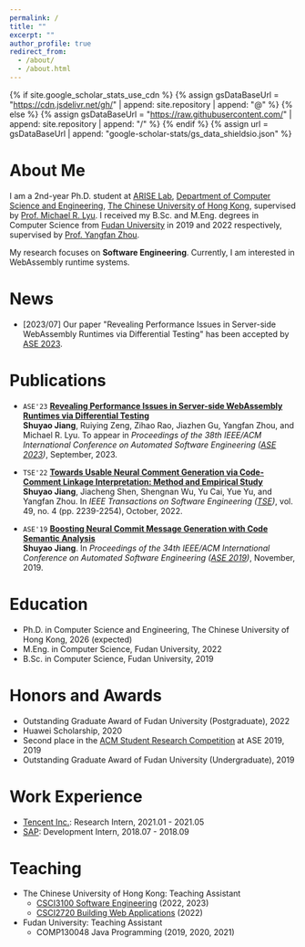 ```yaml
---
permalink: /
title: ""
excerpt: ""
author_profile: true
redirect_from: 
  - /about/
  - /about.html
---
```


{% if site.google_scholar_stats_use_cdn %}
{% assign gsDataBaseUrl = "https://cdn.jsdelivr.net/gh/" | append: site.repository | append: "@" %}
{% else %}
{% assign gsDataBaseUrl = "https://raw.githubusercontent.com/" | append: site.repository | append: "/" %}
{% endif %}
{% assign url = gsDataBaseUrl | append: "google-scholar-stats/gs_data_shieldsio.json" %}


About Me
====
I am a 2nd-year Ph.D. student at [ARISE Lab](http://ariselab.cse.cuhk.edu.hk/), [Department of Computer Science and Engineering](https://www.cse.cuhk.edu.hk/), [The Chinese University of Hong Kong](https://www.cuhk.edu.hk/), supervised by [Prof. Michael R. Lyu](http://www.cse.cuhk.edu.hk/lyu/). I received my B.Sc. and M.Eng. degrees in Computer Science from [Fudan University](https://www.fudan.edu.cn/) in 2019 and 2022 respectively, supervised by [Prof. Yangfan Zhou](https://appsrv.cse.cuhk.edu.hk/~yfzhou/).

My research focuses on **Software Engineering**. Currently, I am interested in WebAssembly runtime systems.


News
====
* [2023/07] Our paper "Revealing Performance Issues in Server-side WebAssembly Runtimes via Differential Testing" has been accepted by [ASE 2023](https://conf.researchr.org/home/ase-2023).


Publications
====
* `ASE'23` [**Revealing Performance Issues in Server-side WebAssembly Runtimes via Differential Testing**](https://arxiv.org/abs/2309.12167)  
  **Shuyao Jiang**, Ruiying Zeng, Zihao Rao, Jiazhen Gu, Yangfan Zhou, and Michael R. Lyu. To appear in *Proceedings of the 38th IEEE/ACM International Conference on Automated Software Engineering ([ASE 2023](https://conf.researchr.org/home/ase-2023))*, September, 2023.

* `TSE'22` [**Towards Usable Neural Comment Generation via Code-Comment Linkage Interpretation: Method and Empirical Study**](https://doi.org/10.1109/TSE.2022.3214859)  
  **Shuyao Jiang**, Jiacheng Shen, Shengnan Wu, Yu Cai, Yue Yu, and Yangfan Zhou. In *IEEE Transactions on Software Engineering ([TSE](https://ieeexplore.ieee.org/xpl/RecentIssue.jsp?punumber=32))*, vol. 49, no. 4 (pp. 2239-2254), October, 2022.

* `ASE'19` [**Boosting Neural Commit Message Generation with Code Semantic Analysis**](https://doi.org/10.1109/ASE.2019.00162)  
  **Shuyao Jiang**. In *Proceedings of the 34th IEEE/ACM International Conference on Automated Software Engineering ([ASE 2019](https://2019.ase-conferences.org/))*, November, 2019.


Education
======
* Ph.D. in Computer Science and Engineering, The Chinese University of Hong Kong, 2026 (expected)
* M.Eng. in Computer Science, Fudan University, 2022
* B.Sc. in Computer Science, Fudan University, 2019


Honors and Awards
======
* Outstanding Graduate Award of Fudan University (Postgraduate), 2022
* Huawei Scholarship, 2020
* Second place in the [ACM Student Research Competition](https://src.acm.org/) at ASE 2019, 2019
* Outstanding Graduate Award of Fudan University (Undergraduate), 2019


Work Experience
======
* [Tencent Inc.](https://www.tencent.com/en-us/): Research Intern, 2021.01 - 2021.05
* [SAP](https://www.sap.com/): Development Intern, 2018.07 - 2018.09

  
Teaching
======
* The Chinese University of Hong Kong: Teaching Assistant
  * [CSCI3100 Software Engineering](https://www.cse.cuhk.edu.hk/academics/ug-course-list/csci3100/) (2022, 2023)
  * [CSCI2720 Building Web Applications](https://www.cse.cuhk.edu.hk/academics/ug-course-list/csci2720/) (2022)
* Fudan University: Teaching Assistant
  * COMP130048 Java Programming (2019, 2020, 2021)

&nbsp;
